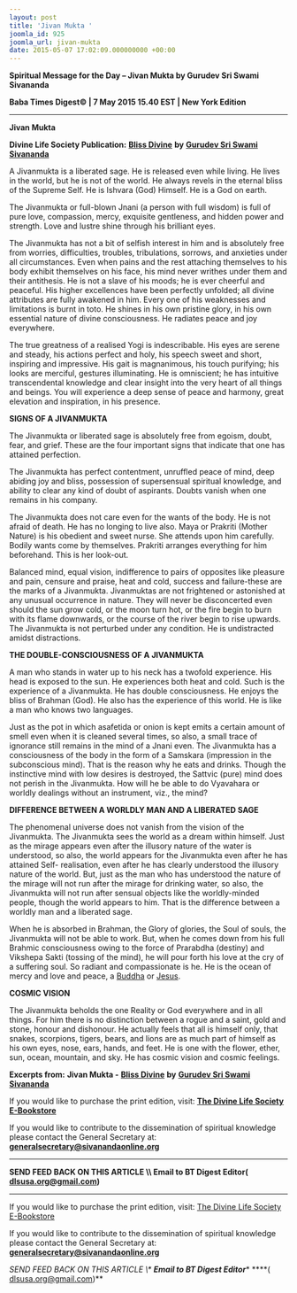 ```yaml
---
layout: post
title: 'Jivan Mukta '
joomla_id: 925
joomla_url: jivan-mukta
date: 2015-05-07 17:02:09.000000000 +00:00
---
```

  

















































**Spiritual Message for the Day – Jivan Mukta by Gurudev Sri Swami Sivananda**

**Baba Times Digest© | 7 May 2015 15.40 EST | New York Edition**

* * *

**Jivan Mukta**

**Divine Life Society Publication:** [**Bliss Divine**](http://www.dlshq.org/saints/jivanmukta.htm) **by** [**Gurudev Sri Swami Sivananda**](http://www.dlshq.org/saints/siva.htm)

A Jivanmukta is a liberated sage. He is released even while living. He lives in the world, but he is not of the world. He always revels in the eternal bliss of the Supreme Self. He is Ishvara (God) Himself. He is a God on earth.

The Jivanmukta or full-blown Jnani (a person with full wisdom) is full of pure love, compassion, mercy, exquisite gentleness, and hidden power and strength. Love and lustre shine through his brilliant eyes.

The Jivanmukta has not a bit of selfish interest in him and is absolutely free from worries, difficulties, troubles, tribulations, sorrows, and anxieties under all circumstances. Even when pains and the rest attaching themselves to his body exhibit themselves on his face, his mind never writhes under them and their antithesis. He is not a slave of his moods; he is ever cheerful and peaceful. His higher excellences have been perfectly unfolded; all divine attributes are fully awakened in him. Every one of his weaknesses and limitations is burnt in toto. He shines in his own pristine glory, in his own essential nature of divine consciousness. He radiates peace and joy everywhere.

The true greatness of a realised Yogi is indescribable. His eyes are serene and steady, his actions perfect and holy, his speech sweet and short, inspiring and impressive. His gait is magnanimous, his touch purifying; his looks are merciful, gestures illuminating. He is omniscient; he has intuitive transcendental knowledge and clear insight into the very heart of all things and beings. You will experience a deep sense of peace and harmony, great elevation and inspiration, in his presence.

**SIGNS OF A JIVANMUKTA**

The Jivanmukta or liberated sage is absolutely free from egoism, doubt, fear, and grief. These are the four important signs that indicate that one has attained perfection.

The Jivanmukta has perfect contentment, unruffled peace of mind, deep abiding joy and bliss, possession of supersensual spiritual knowledge, and ability to clear any kind of doubt of aspirants. Doubts vanish when one remains in his company.

The Jivanmukta does not care even for the wants of the body. He is not afraid of death. He has no longing to live also. Maya or Prakriti (Mother Nature) is his obedient and sweet nurse. She attends upon him carefully. Bodily wants come by themselves. Prakriti arranges everything for him beforehand. This is her look-out.

Balanced mind, equal vision, indifference to pairs of opposites like pleasure and pain, censure and praise, heat and cold, success and failure-these are the marks of a Jivanmukta. Jivanmuktas are not frightened or astonished at any unusual occurrence in nature. They will never be disconcerted even should the sun grow cold, or the moon turn hot, or the fire begin to burn with its flame downwards, or the course of the river begin to rise upwards. The Jivanmukta is not perturbed under any condition. He is undistracted amidst distractions.

**THE DOUBLE-CONSCIOUSNESS OF A JIVANMUKTA**

A man who stands in water up to his neck has a twofold experience. His head is exposed to the sun. He experiences both heat and cold. Such is the experience of a Jivanmukta. He has double consciousness. He enjoys the bliss of Brahman (God). He also has the experience of this world. He is like a man who knows two languages.

Just as the pot in which asafetida or onion is kept emits a certain amount of smell even when it is cleaned several times, so also, a small trace of ignorance still remains in the mind of a Jnani even. The Jivanmukta has a consciousness of the body in the form of a Samskara (impression in the subconscious mind). That is the reason why he eats and drinks. Though the instinctive mind with low desires is destroyed, the Sattvic (pure) mind does not perish in the Jivanmukta. How will he be able to do Vyavahara or worldly dealings without an instrument, viz., the mind?

**DIFFERENCE BETWEEN A WORLDLY MAN AND A LIBERATED SAGE**

The phenomenal universe does not vanish from the vision of the Jivanmukta. The Jivanmukta sees the world as a dream within himself. Just as the mirage appears even after the illusory nature of the water is understood, so also, the world appears for the Jivanmukta even after he has attained Self- realisation, even after he has clearly understood the illusory nature of the world. But, just as the man who has understood the nature of the mirage will not run after the mirage for drinking water, so also, the Jivanmukta will not run after sensual objects like the worldly-minded people, though the world appears to him. That is the difference between a worldly man and a liberated sage.

When he is absorbed in Brahman, the Glory of glories, the Soul of souls, the Jivanmukta will not be able to work. But, when he comes down from his full Brahmic consciousness owing to the force of Prarabdha (destiny) and Vikshepa Sakti (tossing of the mind), he will pour forth his love at the cry of a suffering soul. So radiant and compassionate is he. He is the ocean of mercy and love and peace, a [Buddha](http://www.dlshq.org/saints/buddha.htm) or [Jesus](http://www.dlshq.org/saints/jesus.htm).

**COSMIC VISION**

The Jivanmukta beholds the one Reality or God everywhere and in all things. For him there is no distinction between a rogue and a saint, gold and stone, honour and dishonour. He actually feels that all is himself only, that snakes, scorpions, tigers, bears, and lions are as much part of himself as his own eyes, nose, ears, hands, and feet. He is one with the flower, ether, sun, ocean, mountain, and sky. He has cosmic vision and cosmic feelings.



**Excerpts from:**  **Jivan Mukta -** [**Bliss Divine**](http://www.dlshq.org/saints/jivanmukta.htm) **by** [**Gurudev Sri Swami Sivananda**](http://www.dlshq.org/saints/siva.htm)

If you would like to purchase the print edition, visit: **[The Divine Life Society E-Bookstore](http://www.dlshq.org/download/download.htm)**

If you would like to contribute to the dissemination of spiritual knowledge please contact the General Secretary at: [](mailto:%20%3Cscript%20type=%27text/javascript%27%3E%20%3C%21--%20var%20prefix%20=%20%27ma%27%20+%20%27il%27%20+%20%27to%27;%20var%20path%20=%20%27hr%27%20+%20%27ef%27%20+%20%27=%27;%20var%20addy57016%20=%20%27generalsecretary%27%20+%20%27@%27;%20addy57016%20=%20addy57016%20+%20%27sivanandaonline%27%20+%20%27.%27%20+%20%27org%27;%20document.write%28%27%3Ca%20%27%20+%20path%20+%20%27%5C%27%27%20+%20prefix%20+%20%27:%27%20+%20addy57016%20+%20%27%5C%27%3E%27%29;%20document.write%28addy57016%29;%20document.write%28%27%3C%5C/a%3E%27%29;%20//--%3E%5Cn%20%3C/script%3E%3Cscript%20type=%27text/javascript%27%3E%20%3C%21--%20document.write%28%27%3Cspan%20style=%5C%27display:%20none;%5C%27%3E%27%29;%20//--%3E%20%3C/script%3EThis%20email%20address%20is%20being%20protected%20from%20spambots.%20You%20need%20JavaScript%20enabled%20to%20view%20it.%20%3Cscript%20type=%27text/javascript%27%3E%20%3C%21--%20document.write%28%27%3C/%27%29;%20document.write%28%27span%3E%27%29;%20//--%3E%20%3C/script%3E?subject=Contribution%20to%20Dissemination%20of%20Spiritual%20Knowledge) **generalsecretary@sivanandaonline.org**

****

**SEND FEED BACK ON THIS ARTICLE \\\ Email to BT Digest Editor[](mailto:%20%3Cscript%20type=%27text/javascript%27%3E%20%3C%21--%20var%20prefix%20=%20%27ma%27%20+%20%27il%27%20+%20%27to%27;%20var%20path%20=%20%27hr%27%20+%20%27ef%27%20+%20%27=%27;%20var%20addy72654%20=%20%27dlsusa.org%27%20+%20%27@%27;%20addy72654%20=%20addy72654%20+%20%27gmail%27%20+%20%27.%27%20+%20%27com%27;%20document.write%28%27%3Ca%20%27%20+%20path%20+%20%27%5C%27%27%20+%20prefix%20+%20%27:%27%20+%20addy72654%20+%20%27%5C%27%3E%27%29;%20document.write%28addy72654%29;%20document.write%28%27%3C%5C/a%3E%27%29;%20//--%3E%5Cn%20%3C/script%3E%3Cscript%20type=%27text/javascript%27%3E%20%3C%21--%20document.write%28%27%3Cspan%20style=%5C%27display:%20none;%5C%27%3E%27%29;%20//--%3E%20%3C/script%3EThis%20email%20address%20is%20being%20protected%20from%20spambots.%20You%20need%20JavaScript%20enabled%20to%20view%20it.%20%3Cscript%20type=%27text/javascript%27%3E%20%3C%21--%20document.write%28%27%3C/%27%29;%20document.write%28%27span%3E%27%29;%20//--%3E%20%3C/script%3E?subject=DLS%20Posts)( [dlsusa.org@gmail.com](mailto:dlsusa.org@gmail.com))**



* * *



  

If you would like to purchase the print edition, visit: [The Divine Life Society E-Bookstore](http://www.dlshq.org/download/download.htm)

If you would like to contribute to the dissemination of spiritual knowledge please contact the General Secretary at: **[generalsecretary@sivanandaonline.org](mailto:generalsecretary@sivanandaonline.org)**

**SEND FEED BACK ON THIS ARTICLE \\\**  **Email to BT Digest Editor**** [](mailto:%20%3Cscript%20type=%27text/javascript%27%3E%20%3C%21--%20var%20prefix%20=%20%27ma%27%20+%20%27il%27%20+%20%27to%27;%20var%20path%20=%20%27hr%27%20+%20%27ef%27%20+%20%27=%27;%20var%20addy72654%20=%20%27dlsusa.org%27%20+%20%27@%27;%20addy72654%20=%20addy72654%20+%20%27gmail%27%20+%20%27.%27%20+%20%27com%27;%20document.write%28%27%3Ca%20%27%20+%20path%20+%20%27%5C%27%27%20+%20prefix%20+%20%27:%27%20+%20addy72654%20+%20%27%5C%27%3E%27%29;%20document.write%28addy72654%29;%20document.write%28%27%3C%5C/a%3E%27%29;%20//--%3E%5Cn%20%3C/script%3E%3Cscript%20type=%27text/javascript%27%3E%20%3C%21--%20document.write%28%27%3Cspan%20style=%5C%27display:%20none;%5C%27%3E%27%29;%20//--%3E%20%3C/script%3EThis%20email%20address%20is%20being%20protected%20from%20spambots.%20You%20need%20JavaScript%20enabled%20to%20view%20it.%20%3Cscript%20type=%27text/javascript%27%3E%20%3C%21--%20document.write%28%27%3C/%27%29;%20document.write%28%27span%3E%27%29;%20//--%3E%20%3C/script%3E?subject=DLS%20Posts)****( [dlsusa.org@gmail.com](mailto:dlsusa.org@gmail.com))**  
